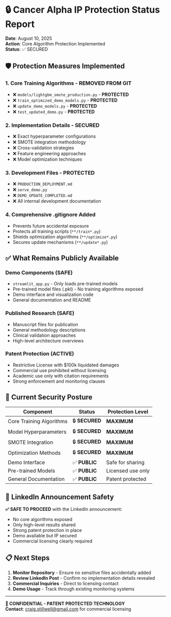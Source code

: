 # 🔒 Cancer Alpha IP Protection Status Report

**Date**: August 10, 2025  
**Action**: Core Algorithm Protection Implemented  
**Status**: ✅ SECURED

## 🛡️ Protection Measures Implemented

### 1. **Core Training Algorithms - REMOVED FROM GIT**
- ❌ `models/lightgbm_smote_production.py` - **PROTECTED** 
- ❌ `train_optimized_demo_models.py` - **PROTECTED**
- ❌ `update_demo_models.py` - **PROTECTED**  
- ❌ `test_updated_demo.py` - **PROTECTED**

### 2. **Implementation Details - SECURED**
- ❌ Exact hyperparameter configurations
- ❌ SMOTE integration methodology
- ❌ Cross-validation strategies
- ❌ Feature engineering approaches
- ❌ Model optimization techniques

### 3. **Development Files - PROTECTED**
- ❌ `PRODUCTION_DEPLOYMENT.md`
- ❌ `serve_demo.py`
- ❌ `DEMO_UPDATE_COMPLETED.md`
- ❌ All internal development documentation

### 4. **Comprehensive .gitignore Added**
- Prevents future accidental exposure
- Protects all training scripts (`**/train*.py`)
- Shields optimization algorithms (`**/optimize*.py`)
- Secures update mechanisms (`**/update*.py`)

## ✅ What Remains Publicly Available

### **Demo Components (SAFE)**
- `streamlit_app.py` - Only loads pre-trained models
- Pre-trained model files (.pkl) - No training algorithms exposed
- Demo interface and visualization code
- General documentation and README

### **Published Research (SAFE)**
- Manuscript files for publication
- General methodology descriptions
- Clinical validation approaches
- High-level architecture overviews

### **Patent Protection (ACTIVE)**
- Restrictive License with $100k liquidated damages
- Commercial use prohibited without licensing  
- Academic use only with citation requirements
- Strong enforcement and monitoring clauses

## 🎯 Current Security Posture

| Component | Status | Protection Level |
|-----------|---------|------------------|
| Core Training Algorithms | 🔒 **SECURED** | **MAXIMUM** |
| Model Hyperparameters | 🔒 **SECURED** | **MAXIMUM** |
| SMOTE Integration | 🔒 **SECURED** | **MAXIMUM** |
| Optimization Methods | 🔒 **SECURED** | **MAXIMUM** |
| Demo Interface | ✅ **PUBLIC** | Safe for sharing |
| Pre-trained Models | ✅ **PUBLIC** | Licensed use only |
| General Documentation | ✅ **PUBLIC** | Patent protected |

## 🚀 LinkedIn Announcement Safety

**✅ SAFE TO PROCEED** with the LinkedIn announcement:

- No core algorithms exposed
- Only high-level results shared  
- Strong patent protection in place
- Demo available but IP secured
- Commercial licensing clearly required

## 📋 Next Steps

1. **Monitor Repository** - Ensure no sensitive files accidentally added
2. **Review LinkedIn Post** - Confirm no implementation details revealed
3. **Commercial Inquiries** - Direct to licensing contact
4. **Demo Usage** - Track through existing monitoring systems

---

**🔐 CONFIDENTIAL - PATENT PROTECTED TECHNOLOGY**  
**Contact**: craig.stillwell@gmail.com for commercial licensing
